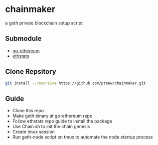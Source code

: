 # chainmaker
a geth private blockchain setup script

## Submodule
- [go-ethereum](https://github.com/ethereum/go-ethereum.git)
- [ethstats](https://github.com/cubedro/eth-netstats)

## Clone Repsitory
```bash
git install --recursive https://github.com/ptmew/chainmaker.git
```

## Guide
- Clone this repo
- Make geth binary at go-ethereum repo
- Follow ethstats repo guide to install the package
- Use Chain.sh to init the chain genesis
- Create tmux session
- Run geth-node script on tmux to automate the node startup process
